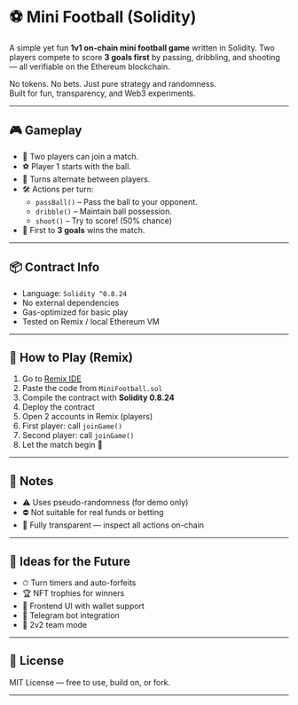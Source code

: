 # ⚽ Mini Football (Solidity)   
     
A simple yet fun **1v1 on-chain mini football game** written in Solidity. Two players compete to score **3 goals first** by passing, dribbling, and shooting — all verifiable on the Ethereum blockchain.  
    
No tokens. No bets. Just pure strategy and randomness.      
Built for fun, transparency, and Web3 experiments.     
   
---
    
## 🎮 Gameplay    
  
- 🧍 Two players can join a match.  
- ⚽ Player 1 starts with the ball.      
- 🔁 Turns alternate between players.    
- 🛠️ Actions per turn:  
  - `passBall()` – Pass the ball to your opponent.
  - `dribble()` – Maintain ball possession.    
  - `shoot()` – Try to score! (50% chance)  
- 🎯 First to **3 goals** wins the match.
 
---

## 📦 Contract Info  

- Language: `Solidity ^0.8.24`
- No external dependencies
- Gas-optimized for basic play
- Tested on Remix / local Ethereum VM

---

## 🧪 How to Play (Remix)

1. Go to [Remix IDE](https://remix.ethereum.org/)
2. Paste the code from `MiniFootball.sol`
3. Compile the contract with **Solidity 0.8.24**
4. Deploy the contract
5. Open 2 accounts in Remix (players)
6. First player: call `joinGame()`
7. Second player: call `joinGame()`
8. Let the match begin 🎉

---

## 🔐 Notes

- ⚠️ Uses pseudo-randomness (for demo only)
- ⛔ Not suitable for real funds or betting
- 🧪 Fully transparent — inspect all actions on-chain

---

## 🚀 Ideas for the Future

- ⏱ Turn timers and auto-forfeits
- 🏆 NFT trophies for winners
- 🎨 Frontend UI with wallet support
- 🤖 Telegram bot integration
- 🤝 2v2 team mode

---

## 📄 License

MIT License — free to use, build on, or fork.

---

